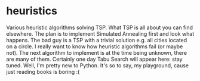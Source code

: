 # heuristics
Various heuristic algorithms solving TSP. What TSP is all about you can find elsewhere.
The plan is to implement Simulated Annealing first and look what happens. The bad guy is a TSP with a trivial solution e.g. all cities located on a circle. I really want to know how heuristic algorithms fail (or maybe not). The next algorithm to implement is at the time being unknown, there are many of them. Certainly one day Tabu Search will appear here: stay tuned.
Well, I'm pretty new to Python. It's so to say, my playground, cause just reading books is boring :(
